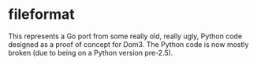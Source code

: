 # fileformat

This represents a Go port from some really old, really ugly, Python code designed as a proof of concept for Dom3.  The Python code is now mostly broken (due to being on a Python version pre-2.5).